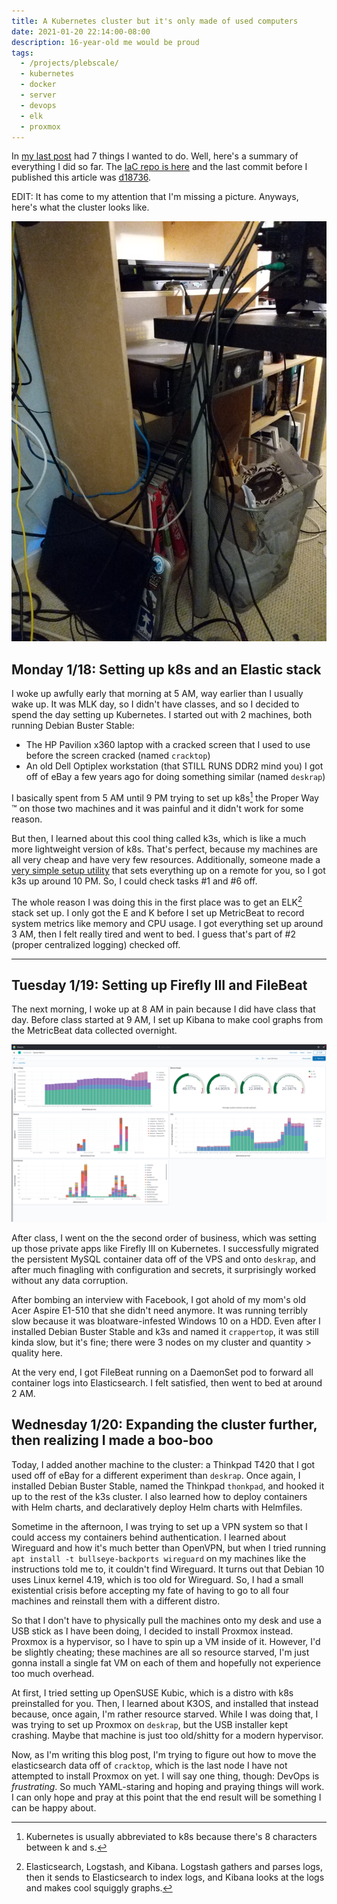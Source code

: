 ```yaml
---
title: A Kubernetes cluster but it's only made of used computers
date: 2021-01-20 22:14:00-08:00
description: 16-year-old me would be proud
tags:
  - /projects/plebscale/
  - kubernetes
  - docker
  - server
  - devops
  - elk
  - proxmox
---
```


In [my last post](/2021/01/18/selfhost/) had 7 things I wanted to do. Well, here's a summary of everything I did so far. The [IaC repo is here](https://github.com/plenglin/astrid.tech-deployment) and the last commit before I published this article was [d18736](https://github.com/Plenglin/astrid.tech-deployment/tree/d18736ae4cf926c177488a07565521328ba09aee).

EDIT: It has come to my attention that I'm missing a picture. Anyways, here's what the cluster looks like.

![Hello from CyberCthulu](./cluster.jpeg)

## Monday 1/18: Setting up k8s and an Elastic stack

I woke up awfully early that morning at 5 AM, way earlier than I usually wake up. It was MLK day, so I didn't have classes, and so I decided to spend the day setting up Kubernetes. I started out with 2 machines, both running Debian Buster Stable:

- The HP Pavilion x360 laptop with a cracked screen that I used to use before the screen cracked (named `cracktop`)
- An old Dell Optiplex workstation (that STILL RUNS DDR2 mind you) I got off of eBay a few years ago for doing something similar (named `deskrap`)

I basically spent from 5 AM until 9 PM trying to set up k8s[^1] the Proper Way :tm: on those two machines and it was painful and it didn't work for some reason.

But then, I learned about this cool thing called k3s, which is like a much more lightweight version of k8s. That's perfect, because my machines are all very cheap and have very few resources. Additionally, someone made a [very simple setup utility](https://github.com/alexellis/k3sup) that sets everything up on a remote for you, so I got k3s up around 10 PM. So, I could check tasks #1 and #6 off.

The whole reason I was doing this in the first place was to get an ELK[^2] stack set up. I only got the E and K before I set up MetricBeat to record system metrics like memory and CPU usage. I got everything set up around 3 AM, then I felt really tired and went to bed. I guess that's part of #2 (proper centralized logging) checked off.

---

[^1]: Kubernetes is usually abbreviated to k8s because there's 8 characters between k and s.
[^2]: Elasticsearch, Logstash, and Kibana. Logstash gathers and parses logs, then it sends to Elasticsearch to index logs, and Kibana looks at the logs and makes cool squiggly graphs.

## Tuesday 1/19: Setting up Firefly III and FileBeat

The next morning, I woke up at 8 AM in pain because I did have class that day. Before class started at 9 AM, I set up Kibana to make cool graphs from the MetricBeat data collected overnight.

![Cool and squiggly graphs that might have meanings](./kibana.png)

After class, I went on the the second order of business, which was setting up those private apps like Firefly III on Kubernetes. I successfully migrated the persistent MySQL container data off of the VPS and onto `deskrap`, and after much finagling with configuration and secrets, it surprisingly worked without any data corruption.

After bombing an interview with Facebook, I got ahold of my mom's old Acer Aspire E1-510 that she didn't need anymore. It was running terribly slow because it was bloatware-infested Windows 10 on a HDD. Even after I installed Debian Buster Stable and k3s and named it `crappertop`, it was still kinda slow, but it's fine; there were 3 nodes on my cluster and quantity > quality here.

At the very end, I got FileBeat running on a DaemonSet pod to forward all container logs into Elasticsearch. I felt satisfied, then went to bed at around 2 AM.

## Wednesday 1/20: Expanding the cluster further, then realizing I made a boo-boo

Today, I added another machine to the cluster: a Thinkpad T420 that I got used off of eBay for a different experiment than `deskrap`. Once again, I installed Debian Buster Stable, named the Thinkpad `thonkpad`, and hooked it up to the rest of the k3s cluster. I also learned how to deploy containers with Helm charts, and declaratively deploy Helm charts with Helmfiles.

Sometime in the afternoon, I was trying to set up a VPN system so that I could access my containers behind authentication. I learned about Wireguard and how it's much better than OpenVPN, but when I tried running `apt install -t bullseye-backports wireguard` on my machines like the instructions told me to, it couldn't find Wireguard. It turns out that Debian 10 uses Linux kernel 4.19, which is too old for Wireguard. So, I had a small existential crisis before accepting my fate of having to go to all four machines and reinstall them with a different distro.

So that I don't have to physically pull the machines onto my desk and use a USB stick as I have been doing, I decided to install Proxmox instead. Proxmox is a hypervisor, so I have to spin up a VM inside of it. However, I'd be slightly cheating; these machines are all so resource starved, I'm just gonna install a single fat VM on each of them and hopefully not experience too much overhead.

At first, I tried setting up OpenSUSE Kubic, which is a distro with k8s preinstalled for you. Then, I learned about K3OS, and installed that instead because, once again, I'm rather resource starved. While I was doing that, I was trying to set up Proxmox on `deskrap`, but the USB installer kept crashing. Maybe that machine is just too old/shitty for a modern hypervisor.

Now, as I'm writing this blog post, I'm trying to figure out how to move the elasticsearch data off of `cracktop`, which is the last node I have not attempted to install Proxmox on yet. I will say one thing, though: DevOps is _frustrating_. So much YAML-staring and hoping and praying things will work. I can only hope and pray at this point that the end result will be something I can be happy about.
